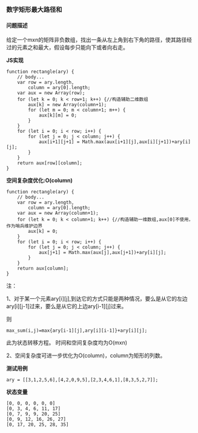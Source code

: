 ### **数字矩形最大路径和**
#### **问题描述**
给定一个mxn的矩阵非负数组，找出一条从左上角到右下角的路径，使其路径经过的元素之和最大，假设每步只能向下或者向右走。

**JS实现**

	function rectangle(ary) {
		// body...
		var row = ary.length,
			column = ary[0].length;
		var aux = new Array(row);
		for (let k = 0; k < row+1; k++) {//构造辅助二维数组
			aux[k] = new Array(column+1);
			for (let m = 0; m < column+1; m++) {
				aux[k][m] = 0;
			}
		}
		for (let i = 0; i < row; i++) {
			for (let j = 0; j < column; j++) {
				aux[i+1][j+1] = Math.max(aux[i+1][j],aux[i][j+1])+ary[i][j];
			}
		}
		return aux[row][column];
	}

**空间复杂度优化:O(column)**

	function rectangle(ary) {
		// body...
		var row = ary.length,
			column = ary[0].length;
		var aux = new Array(column+1);
		for (let k = 0; k < column+1; k++) {//构造辅助一维数组,aux[0]不使用，作为哨兵维护边界
			aux[k] = 0;
		}
		for (let i = 0; i < row; i++) {
			for (let j = 0; j < column; j++) {
				aux[j+1] = Math.max(aux[j],aux[j+1])+ary[i][j];
			}
		}
		return aux[column];
	}
注：

1、对于某一个元素ary[i][j],到达它的方式只能是两种情况，要么是从它的左边ary[i][j-1]过来，要么是从它的上边ary[i-1][j]过来。

则	

	max_sum(i,j)=max{ary[i-1][j],ary[i][i-1]}+ary[i][j];
此为状态转移方程。
时间和空间复杂度均为O(mxn)

2、空间复杂度可进一步优化为O(column)，column为矩形的列数。


**测试用例**

	ary = [[3,1,2,5,6],[4,2,0,9,5],[2,3,4,6,1],[8,3,5,2,7]];
**状态变量**

	[0, 0, 0, 0, 0, 0]
	[0, 3, 4, 6, 11, 17]
	[0, 7, 9, 9, 20, 25]
	[0, 9, 12, 16, 26, 27]
	[0, 17, 20, 25, 28, 35]